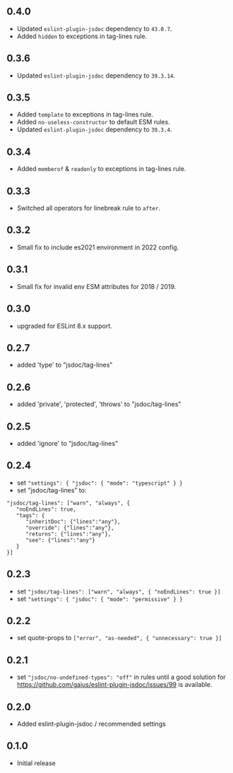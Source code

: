 ## 0.4.0
- Updated `eslint-plugin-jsdoc` dependency to `43.0.7`.
- Added `hidden` to exceptions in tag-lines rule.

## 0.3.6
- Updated `eslint-plugin-jsdoc` dependency to `39.3.14`.

## 0.3.5
- Added `template` to exceptions in tag-lines rule.
- Added `no-useless-constructor` to default ESM rules.
- Updated `eslint-plugin-jsdoc` dependency to `39.3.4`.

## 0.3.4
- Added `memberof` & `readonly` to exceptions in tag-lines rule.

## 0.3.3
- Switched all operators for linebreak rule to `after`.

## 0.3.2
- Small fix to include es2021 environment in 2022 config.

## 0.3.1
- Small fix for invalid env ESM attributes for 2018 / 2019.

## 0.3.0
- upgraded for ESLint 8.x support.

## 0.2.7
- added 'type' to  "jsdoc/tag-lines"

## 0.2.6
- added 'private', 'protected', 'throws' to  "jsdoc/tag-lines"

## 0.2.5
- added 'ignore' to  "jsdoc/tag-lines"

## 0.2.4
- set `"settings": { "jsdoc": { "mode": "typescript" } }`
- set "jsdoc/tag-lines" to:
```
"jsdoc/tag-lines": ["warn", "always", {
   "noEndLines": true,
   "tags": {
      "inheritDoc": {"lines":"any"},
      "override": {"lines":"any"},
      "returns": {"lines":"any"},
      "see": {"lines":"any"}
   }
}]
```

## 0.2.3
- set `"jsdoc/tag-lines": ["warn", "always", { "noEndLines": true }]`
- set `"settings": { "jsdoc": { "mode": "permissive" } }`

## 0.2.2
- set quote-props to `["error", "as-needed", { "unnecessary": true }]`

## 0.2.1
- set `"jsdoc/no-undefined-types": "off"` in rules until a good solution for 
  https://github.com/gajus/eslint-plugin-jsdoc/issues/99 is available.

## 0.2.0
- Added eslint-plugin-jsdoc / recommended settings

## 0.1.0
- Initial release
